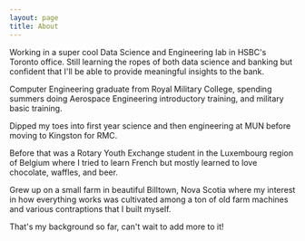 ```yaml
---
layout: page
title: About
---
```


Working in a super cool Data Science and Engineering lab in HSBC's Toronto office. Still learning the ropes of both data science and banking but confident that I'll be able to provide meaningful insights to the bank.

Computer Engineering graduate from Royal Military College, spending summers doing Aerospace Engineering introductory training, and military basic training.

Dipped my toes into first year science and then engineering at MUN before moving to Kingston for RMC. 

Before that was a Rotary Youth Exchange student in the Luxembourg region of Belgium where I tried to learn French but mostly learned to love chocolate, waffles, and beer.

Grew up on a small farm in beautiful Billtown, Nova Scotia where my interest in how everything works was cultivated among a ton of old farm machines and various contraptions that I built myself.

That's my background so far, can't wait to add more to it!